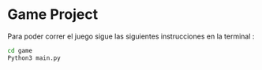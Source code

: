 # Game Project
Para  poder correr el juego sigue las siguientes instrucciones en la terminal : 
```sh
cd game
Python3 main.py
```